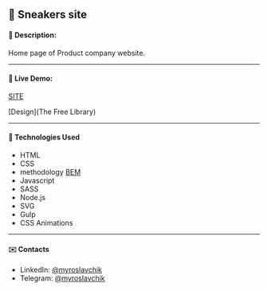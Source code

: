 ## :pushpin: Sneakers site
#### :memo: Description: 

Home page of Product company website.
___

#### :link: Live Demo: 
[SITE](https://myroslavtiukhtii.github.io/Sneakers-site/dist/)

[Design](The Free Library)
___

#### :rocket: Technologies Used

* HTML
* CSS
* methodology [BEM](https://en.bem.info/)
* Javascript
* SASS
* Node.js
* SVG
* Gulp
* CSS Animations

___

#### :envelope: Contacts
* LinkedIn: [@myroslavchik](https://www.linkedin.com/in/myroslav-t-979a17229)
* Telegram: [@myroslavchik](https://t.me/myroslavtiukhtii)

